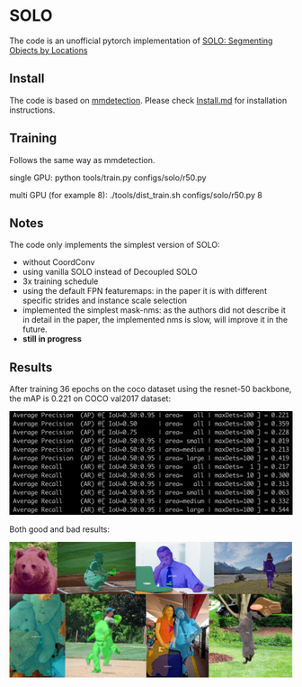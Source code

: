 # SOLO
The code is an unofficial pytorch implementation of [SOLO: Segmenting Objects by Locations](https://arxiv.org/abs/1912.04488)


## Install
The code is based on [mmdetection](https://github.com/open-mmlab/mmdetection). Please check [Install.md](https://github.com/open-mmlab/mmdetection/blob/master/docs/INSTALL.md) for installation instructions.

## Training 
Follows the same way as mmdetection.

single GPU: python tools/train.py configs/solo/r50.py

multi GPU (for example 8): ./tools/dist_train.sh configs/solo/r50.py 8 

## Notes

The code only implements the simplest version of SOLO:

* without CoordConv
* using vanilla SOLO instead of Decoupled SOLO
* 3x training schedule
* using the default FPN featuremaps: in the paper it is with different specific strides and instance scale selection
* implemented the simplest mask-nms: as the authors did not describe it in detail in the paper, the implemented nms is slow,  will improve it in the future.
* **still in progress**

## Results

After training 36 epochs on the coco dataset using the resnet-50 backbone, the mAP is 0.221 on COCO val2017 dataset:

![](AP.png)

Both good and bad results:

![](solo.jpg)



